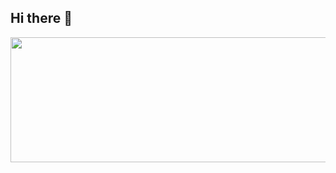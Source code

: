 ## Hi there 👋


<a href="https://github.com/devxb/gitanimals">
  <img
    src="https://render.gitanimals.org/lines/5pal"
    width="900"
    height="200"
  />
</a>

<!--
<a href="https://github.com/devxb/gitanimals">
  <img src="https://render.gitanimals.org/farms/5pal"/>
</a>
<!--
**5pal/5pal** is a ✨ _special_ ✨ repository because its `README.md` (this file) appears on your GitHub profile.

Here are some ideas to get you started:

- 🔭 I’m currently working on ...
- 🌱 I’m currently learning ...
- 👯 I’m looking to collaborate on ...
- 🤔 I’m looking for help with ...
- 💬 Ask me about ...
- 📫 How to reach me: ...
- 😄 Pronouns: ...
- ⚡ Fun fact: ...
-->
